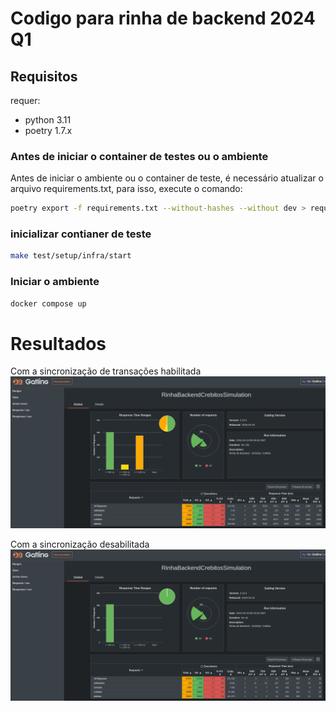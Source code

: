 # Codigo para rinha de backend 2024 Q1
## Requisitos
requer:
- python 3.11
- poetry 1.7.x


### Antes de iniciar o container de testes ou o ambiente
Antes de iniciar o ambiente ou o container de teste, é necessário atualizar o arquivo requirements.txt, para isso, execute o comando:
```bash
poetry export -f requirements.txt --without-hashes --without dev > requirements.txt
```

### inicializar contianer de teste
```bash
make test/setup/infra/start
```

### Iniciar o ambiente
```bash
docker compose up
```

# Resultados
Com a sincronização de transações habilitada
![sync_on](sync_on.png) 

Com a sincronização desabilitada
![sync_on](sync_off.png)
